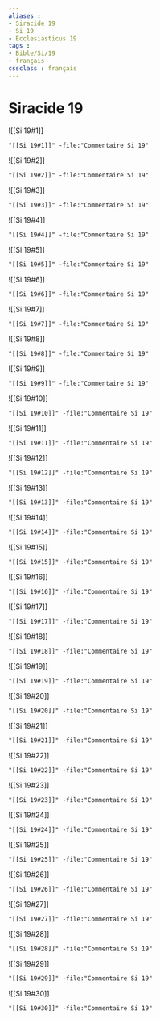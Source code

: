```yaml
---
aliases : 
- Siracide 19
- Si 19
- Ecclesiasticus 19
tags : 
- Bible/Si/19
- français
cssclass : français
---
```


# Siracide 19

![[Si 19#1]]

```query
"[[Si 19#1]]" -file:"Commentaire Si 19"
```

![[Si 19#2]]

```query
"[[Si 19#2]]" -file:"Commentaire Si 19"
```

![[Si 19#3]]

```query
"[[Si 19#3]]" -file:"Commentaire Si 19"
```

![[Si 19#4]]

```query
"[[Si 19#4]]" -file:"Commentaire Si 19"
```

![[Si 19#5]]

```query
"[[Si 19#5]]" -file:"Commentaire Si 19"
```

![[Si 19#6]]

```query
"[[Si 19#6]]" -file:"Commentaire Si 19"
```

![[Si 19#7]]

```query
"[[Si 19#7]]" -file:"Commentaire Si 19"
```

![[Si 19#8]]

```query
"[[Si 19#8]]" -file:"Commentaire Si 19"
```

![[Si 19#9]]

```query
"[[Si 19#9]]" -file:"Commentaire Si 19"
```

![[Si 19#10]]

```query
"[[Si 19#10]]" -file:"Commentaire Si 19"
```

![[Si 19#11]]

```query
"[[Si 19#11]]" -file:"Commentaire Si 19"
```

![[Si 19#12]]

```query
"[[Si 19#12]]" -file:"Commentaire Si 19"
```

![[Si 19#13]]

```query
"[[Si 19#13]]" -file:"Commentaire Si 19"
```

![[Si 19#14]]

```query
"[[Si 19#14]]" -file:"Commentaire Si 19"
```

![[Si 19#15]]

```query
"[[Si 19#15]]" -file:"Commentaire Si 19"
```

![[Si 19#16]]

```query
"[[Si 19#16]]" -file:"Commentaire Si 19"
```

![[Si 19#17]]

```query
"[[Si 19#17]]" -file:"Commentaire Si 19"
```

![[Si 19#18]]

```query
"[[Si 19#18]]" -file:"Commentaire Si 19"
```

![[Si 19#19]]

```query
"[[Si 19#19]]" -file:"Commentaire Si 19"
```

![[Si 19#20]]

```query
"[[Si 19#20]]" -file:"Commentaire Si 19"
```

![[Si 19#21]]

```query
"[[Si 19#21]]" -file:"Commentaire Si 19"
```

![[Si 19#22]]

```query
"[[Si 19#22]]" -file:"Commentaire Si 19"
```

![[Si 19#23]]

```query
"[[Si 19#23]]" -file:"Commentaire Si 19"
```

![[Si 19#24]]

```query
"[[Si 19#24]]" -file:"Commentaire Si 19"
```

![[Si 19#25]]

```query
"[[Si 19#25]]" -file:"Commentaire Si 19"
```

![[Si 19#26]]

```query
"[[Si 19#26]]" -file:"Commentaire Si 19"
```

![[Si 19#27]]

```query
"[[Si 19#27]]" -file:"Commentaire Si 19"
```

![[Si 19#28]]

```query
"[[Si 19#28]]" -file:"Commentaire Si 19"
```

![[Si 19#29]]

```query
"[[Si 19#29]]" -file:"Commentaire Si 19"
```

![[Si 19#30]]

```query
"[[Si 19#30]]" -file:"Commentaire Si 19"
```

